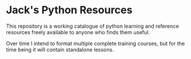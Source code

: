 # Jack's Python Resources

This repository is a working catalogue of python learning and reference resources freely available to anyone who finds them useful.

Over time I intend to format multiple complete training courses, but for the time being it will contain standalone lessons.
